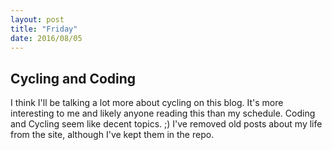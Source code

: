 ```yaml
---
layout: post
title: "Friday"
date: 2016/08/05
---
```

Cycling and Coding
---
I think I'll be talking a lot more about cycling on this blog. It's more interesting to me and likely anyone reading this than my schedule. Coding and Cycling seem like decent topics. ;) I've removed old posts about my life from the site, although I've kept them in the repo.
